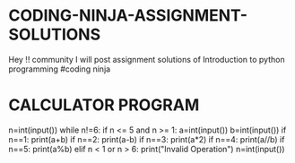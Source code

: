 # CODING-NINJA-ASSIGNMENT-SOLUTIONS
Hey !! community I will post assignment solutions of Introduction to python programming #coding ninja  
# CALCULATOR PROGRAM
n=int(input())
while n!=6:
    if n <= 5 and n >= 1:
        a=int(input())
        b=int(input())
    if n==1:
        print(a+b)
    if n==2:
        print(a-b)
    if n==3:
        print(a*2)
    if n==4:
        print(a//b)
    if n==5:
        print(a%b)
    elif n < 1 or n > 6:
        print("Invalid Operation")
    n=int(input())
    
